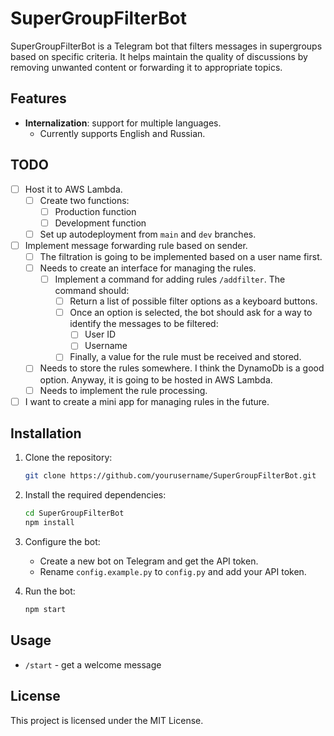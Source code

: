 # SuperGroupFilterBot

SuperGroupFilterBot is a Telegram bot that filters messages in supergroups based on specific criteria. It helps maintain the quality of discussions by removing unwanted content or forwarding it to appropriate topics.

## Features

- **Internalization**: support for multiple languages.
  - Currently supports English and Russian.

## TODO
- [ ] Host it to AWS Lambda.
    - [ ] Create two functions:
        - [ ] Production function
        - [ ] Development function
    - [ ] Set up autodeployment from `main` and `dev` branches.
- [ ] Implement message forwarding rule based on sender.
    - [ ] The filtration is going to be implemented based on a user name first.
    - [ ] Needs to create an interface for managing the rules.
        - [ ] Implement a command for adding rules `/addfilter`. The command should:
            - [ ] Return a list of possible filter options as a keyboard buttons.
            - [ ] Once an option is selected, the bot should ask for a way to identify the messages to be filtered:
                - [ ] User ID
                - [ ] Username
            - [ ] Finally, a value for the rule must be received and stored.
    - [ ] Needs to store the rules somewhere. I think the DynamoDb is a good option. Anyway, it is going to be hosted in AWS Lambda.
    - [ ] Needs to implement the rule processing.
- [ ] I want to create a mini app for managing rules in the future.

## Installation

1. Clone the repository:

   ```bash
   git clone https://github.com/yourusername/SuperGroupFilterBot.git
   ```

2. Install the required dependencies:

   ```bash
   cd SuperGroupFilterBot
   npm install
   ```

3. Configure the bot:

   - Create a new bot on Telegram and get the API token.
   - Rename `config.example.py` to `config.py` and add your API token.

4. Run the bot:

   ```bash
   npm start
   ```

## Usage

- `/start` - get a welcome message

## License

This project is licensed under the MIT License.